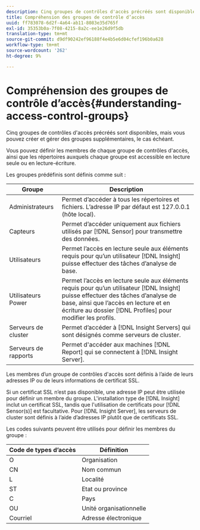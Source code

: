 ```yaml
---
description: Cinq groupes de contrôles d'accès précréés sont disponibles, mais vous pouvez créer et gérer des groupes supplémentaires, le cas échéant.
title: Compréhension des groupes de contrôle d’accès
uuid: ff783078-6d2f-4a64-ab11-8083e35d765f
exl-id: 35353b0a-7f08-4215-8a2c-ee1e26d9f5db
translation-type: tm+mt
source-git-commit: d9df90242ef96188f4e4b5e6d04cfef196b0a628
workflow-type: tm+mt
source-wordcount: '262'
ht-degree: 9%

---
```


# Compréhension des groupes de contrôle d’accès{#understanding-access-control-groups}

Cinq groupes de contrôles d&#39;accès précréés sont disponibles, mais vous pouvez créer et gérer des groupes supplémentaires, le cas échéant.

Vous pouvez définir les membres de chaque groupe de contrôles d&#39;accès, ainsi que les répertoires auxquels chaque groupe est accessible en lecture seule ou en lecture-écriture.

Les groupes prédéfinis sont définis comme suit :

| Groupe | Description |
|---|---|
| Administrateurs | Permet d’accéder à tous les répertoires et fichiers. L’adresse IP par défaut est 127.0.0.1 (hôte local). |
| Capteurs | Permet d’accéder uniquement aux fichiers utilisés par [!DNL Sensor] pour transmettre des données. |
| Utilisateurs | Permet l’accès en lecture seule aux éléments requis pour qu’un utilisateur [!DNL Insight] puisse effectuer des tâches d’analyse de base. |
| Utilisateurs Power | Permet l’accès en lecture seule aux éléments requis pour qu’un utilisateur [!DNL Insight] puisse effectuer des tâches d’analyse de base, ainsi que l’accès en lecture et en écriture au dossier [!DNL Profiles] pour modifier les profils. |
| Serveurs de cluster | Permet d’accéder à [!DNL Insight Servers] qui sont désignés comme serveurs de cluster. |
| Serveurs de rapports | Permet d&#39;accéder aux machines [!DNL Report] qui se connectent à [!DNL Insight Server]. |

Les membres d’un groupe de contrôles d&#39;accès sont définis à l’aide de leurs adresses IP ou de leurs informations de certificat SSL.

Si un certificat SSL n’est pas disponible, une adresse IP peut être utilisée pour définir un membre du groupe. L&#39;installation type de [!DNL Insight] inclut un certificat SSL, tandis que l&#39;utilisation de certificats pour [!DNL Sensor(s)] est facultative. Pour [!DNL Insight Server], les serveurs de cluster sont définis à l’aide d’adresses IP plutôt que de certificats SSL.

Les codes suivants peuvent être utilisés pour définir les membres du groupe :

| Code de types d’accès | Définition |
|---|---|
| O | Organisation |
| CN | Nom commun |
| L | Localité |
| ST | Etat ou province |
| C | Pays |
| OU | Unité organisationnelle |
| Courriel | Adresse électronique |
